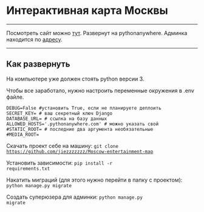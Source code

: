 # Интерактивная карта Москвы

---

Посмотреть сайт можно [тут](http://polya.pythonanywhere.com/).
Развернут на pythonanywhere. 
Админка находится по [адресу](http://polya.pythonanywhere.com/admin).

--- 


## Как развернуть

На компьютере уже должен стоять python версии 3. 

Чтобы все заработало, нужно настроить переменные окружения в .env файле. 

```
DEBUG=False #установить True, если не планируете деплоить
SECRET_KEY= # ваш секретный ключ Django
DATABASE_URL= # ссылка на базу данных
ALLOWED_HOSTS='.pythonanywhere.com' # можно указать свой
#STATIC_ROOT= # последние два аргумента необязательные
#MEDIA_ROOT=
```

Скачать проект себе на машину:
<span><code>git clone https://github.com/jiezzzzzzz/Moscow-entertainment-map</span></code>

Установить зависимости: 
<span><code>pip install -r requirements.txt</span></code>

Накатить миграций (для этого нужно перейти в папку с проектом):
<span><code>python manage.py migrate</span></code>

Создать суперюзера для админки:
<span><code>python manage.py migrate</span></code>




